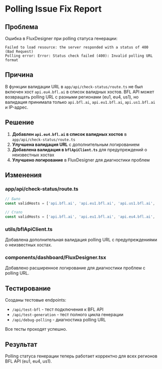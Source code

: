 # Polling Issue Fix Report

## Проблема
Ошибка в FluxDesigner при polling статуса генерации:
```
Failed to load resource: the server responded with a status of 400 (Bad Request)
Polling error: Error: Status check failed (400): Invalid polling URL format
```

## Причина
В функции валидации URL в `app/api/check-status/route.ts` не был включен хост `api.eu4.bfl.ai` в список валидных хостов. BFL API может возвращать polling URL с разными регионами (eu1, eu4, us1), но валидация принимала только `api.bfl.ai`, `api.eu1.bfl.ai`, `api.us1.bfl.ai` и IP-адрес.

## Решение
1. **Добавлен `api.eu4.bfl.ai` в список валидных хостов** в `app/api/check-status/route.ts`
2. **Улучшена валидация URL** с дополнительным логированием
3. **Добавлена валидация в `bflApiClient.ts`** для предупреждений о неизвестных хостах
4. **Улучшено логирование** в FluxDesigner для диагностики проблем

## Изменения

### app/api/check-status/route.ts
```typescript
// Было
const validHosts = ['api.bfl.ai', 'api.eu1.bfl.ai', 'api.us1.bfl.ai', '13.107.246.45'];

// Стало
const validHosts = ['api.bfl.ai', 'api.eu1.bfl.ai', 'api.eu4.bfl.ai', 'api.us1.bfl.ai', '13.107.246.45'];
```

### utils/bflApiClient.ts
Добавлена дополнительная валидация polling URL с предупреждениями о неизвестных хостах.

### components/dashboard/FluxDesigner.tsx
Добавлено расширенное логирование для диагностики проблем с polling URL.

## Тестирование
Созданы тестовые endpoints:
- `/api/test-bfl` - тест подключения к BFL API
- `/api/test-generation` - тест полного цикла генерации
- `/api/debug-polling` - диагностика polling URL

Все тесты проходят успешно.

## Результат
Polling статуса генерации теперь работает корректно для всех регионов BFL API (eu1, eu4, us1). 